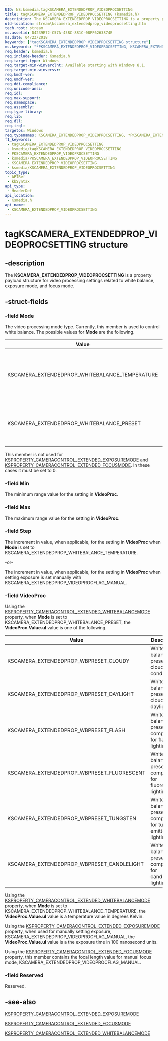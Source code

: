 ```yaml
---
UID: NS:ksmedia.tagKSCAMERA_EXTENDEDPROP_VIDEOPROCSETTING
title: tagKSCAMERA_EXTENDEDPROP_VIDEOPROCSETTING (ksmedia.h)
description: The KSCAMERA_EXTENDEDPROP_VIDEOPROCSETTING is a property payload structure for video processing settings related to white balance, exposure mode, and focus mode.
old-location: stream\kscamera_extendedprop_videoprocsetting.htm
tech.root: stream
ms.assetid: D4239E72-C57A-45BC-881C-08FF6263874E
ms.date: 04/23/2018
keywords: ["tagKSCAMERA_EXTENDEDPROP_VIDEOPROCSETTING structure"]
ms.keywords: "*PKSCAMERA_EXTENDEDPROP_VIDEOPROCSETTING, KSCAMERA_EXTENDEDPROP_VIDEOPROCSETTING, KSCAMERA_EXTENDEDPROP_VIDEOPROCSETTING structure [Streaming Media Devices], KSCAMERA_EXTENDEDPROP_WBPRESET_CANDLELIGHT, KSCAMERA_EXTENDEDPROP_WBPRESET_CLOUDY, KSCAMERA_EXTENDEDPROP_WBPRESET_DAYLIGHT, KSCAMERA_EXTENDEDPROP_WBPRESET_FLASH, KSCAMERA_EXTENDEDPROP_WBPRESET_FLUORESCENT, KSCAMERA_EXTENDEDPROP_WBPRESET_TUNGSTEN, KSCAMERA_EXTENDEDPROP_WHITEBALANCE_PRESET, KSCAMERA_EXTENDEDPROP_WHITEBALANCE_TEMPERATURE, PKSCAMERA_EXTENDEDPROP_VIDEOPROCSETTING, PKSCAMERA_EXTENDEDPROP_VIDEOPROCSETTING structure pointer [Streaming Media Devices], ksmedia/KSCAMERA_EXTENDEDPROP_VIDEOPROCSETTING, ksmedia/PKSCAMERA_EXTENDEDPROP_VIDEOPROCSETTING, stream.kscamera_extendedprop_videoprocsetting, tagKSCAMERA_EXTENDEDPROP_VIDEOPROCSETTING"
req.header: ksmedia.h
req.include-header: Ksmedia.h
req.target-type: Windows
req.target-min-winverclnt: Available starting with Windows 8.1.
req.target-min-winversvr: 
req.kmdf-ver: 
req.umdf-ver: 
req.ddi-compliance: 
req.unicode-ansi: 
req.idl: 
req.max-support: 
req.namespace: 
req.assembly: 
req.type-library: 
req.lib: 
req.dll: 
req.irql: 
targetos: Windows
req.typenames: KSCAMERA_EXTENDEDPROP_VIDEOPROCSETTING, *PKSCAMERA_EXTENDEDPROP_VIDEOPROCSETTING
f1_keywords:
 - tagKSCAMERA_EXTENDEDPROP_VIDEOPROCSETTING
 - ksmedia/tagKSCAMERA_EXTENDEDPROP_VIDEOPROCSETTING
 - PKSCAMERA_EXTENDEDPROP_VIDEOPROCSETTING
 - ksmedia/PKSCAMERA_EXTENDEDPROP_VIDEOPROCSETTING
 - KSCAMERA_EXTENDEDPROP_VIDEOPROCSETTING
 - ksmedia/KSCAMERA_EXTENDEDPROP_VIDEOPROCSETTING
topic_type:
 - APIRef
 - kbSyntax
api_type:
 - HeaderDef
api_location:
 - Ksmedia.h
api_name:
 - KSCAMERA_EXTENDEDPROP_VIDEOPROCSETTING
---
```


# tagKSCAMERA_EXTENDEDPROP_VIDEOPROCSETTING structure


## -description

The **KSCAMERA_EXTENDEDPROP_VIDEOPROCSETTING** is a property payload structure for video processing settings related to white balance, exposure mode, and focus mode.

## -struct-fields

### -field Mode

The video processing mode type. Currently, this member is used to control white balance. The possible values for **Mode** are the following.

| Value | Description |
| --- | --- |
| KSCAMERA_EXTENDEDPROP_WHITEBALANCE_TEMPERATURE | A picture temperature value is used to set white balance in degrees Kelvin. |
| KSCAMERA_EXTENDEDPROP_WHITEBALANCE_PRESET | The white balance setting is a preset value specified in **VideoProc**. |

This member is not used for [KSPROPERTY_CAMERACONTROL_EXTENDED_EXPOSUREMODE](https://docs.microsoft.com/windows-hardware/drivers/stream/ksproperty-cameracontrol-extended-exposuremode) and [KSPROPERTY_CAMERACONTROL_EXTENDED_FOCUSMODE](https://docs.microsoft.com/windows-hardware/drivers/stream/ksproperty-cameracontrol-extended-focusmode). In these cases it must be set to 0.

### -field Min

The minimum range value for the setting in **VideoProc**.

### -field Max

The maximum range value for the setting in **VideoProc**.

### -field Step

The increment in value, when applicable, for the setting in **VideoProc** when **Mode** is set to KSCAMERA_EXTENDEDPROP_WHITEBALANCE_TEMPERATURE.

-or-

The increment in value, when applicable, for the setting in **VideoProc** when setting exposure is set manually with KSCAMERA_EXTENDEDPROP_VIDEOPROCFLAG_MANUAL.

### -field VideoProc

Using the [KSPROPERTY_CAMERACONTROL_EXTENDED_WHITEBALANCEMODE](https://docs.microsoft.com/windows-hardware/drivers/stream/ksproperty-cameracontrol-extended-whitebalancemode) property, when **Mode** is set to KSCAMERA_EXTENDEDPROP_WHITEBALANCE_PRESET, the **VideoProc.Value.ul** value is one of the following.

| Value | Description |
| --- | --- |
| KSCAMERA_EXTENDEDPROP_WBPRESET_CLOUDY | White balance preset for cloudy conditions. |
| KSCAMERA_EXTENDEDPROP_WBPRESET_DAYLIGHT | White balance preset for cloudy daylight. |
| KSCAMERA_EXTENDEDPROP_WBPRESET_FLASH | White balance preset to compensate for flash lighting. |
| KSCAMERA_EXTENDEDPROP_WBPRESET_FLUORESCENT | White balance preset to compensate for fluorescent lighting. |
| KSCAMERA_EXTENDEDPROP_WBPRESET_TUNGSTEN | White balance preset to compensate for tungsten emitted lighting. |
| KSCAMERA_EXTENDEDPROP_WBPRESET_CANDLELIGHT | White balance preset to compensate for candlelight lighting. |

Using the [KSPROPERTY_CAMERACONTROL_EXTENDED_WHITEBALANCEMODE](https://docs.microsoft.com/windows-hardware/drivers/stream/ksproperty-cameracontrol-extended-whitebalancemode) property, when **Mode** is set to KSCAMERA_EXTENDEDPROP_WHITEBALANCE_TEMPERATURE, the **VideoProc.Value.ul** value is a temperature value in degrees Kelvin.

Using the  [KSPROPERTY_CAMERACONTROL_EXTENDED_EXPOSUREMODE](https://docs.microsoft.com/windows-hardware/drivers/stream/ksproperty-cameracontrol-extended-exposuremode) property, when used for manually setting exposure, KSCAMERA_EXTENDEDPROP_VIDEOPROCFLAG_MANUAL, the **VideoProc.Value.ul** value is a the exposure time in 100 nanosecond units.

Using the [KSPROPERTY_CAMERACONTROL_EXTENDED_FOCUSMODE](https://docs.microsoft.com/windows-hardware/drivers/stream/ksproperty-cameracontrol-extended-focusmode) property, this member contains the focal length value for manual focus mode,  KSCAMERA_EXTENDEDPROP_VIDEOPROCFLAG_MANUAL.

### -field Reserved

Reserved.

## -see-also

[KSPROPERTY_CAMERACONTROL_EXTENDED_EXPOSUREMODE](https://docs.microsoft.com/windows-hardware/drivers/stream/ksproperty-cameracontrol-extended-exposuremode)

[KSPROPERTY_CAMERACONTROL_EXTENDED_FOCUSMODE](https://docs.microsoft.com/windows-hardware/drivers/stream/ksproperty-cameracontrol-extended-focusmode)

[KSPROPERTY_CAMERACONTROL_EXTENDED_WHITEBALANCEMODE](https://docs.microsoft.com/windows-hardware/drivers/stream/ksproperty-cameracontrol-extended-whitebalancemode)

